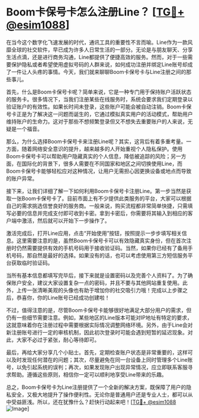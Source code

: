 # Boom卡保号卡怎么注册Line？ [[TG💪+ @esim1088](https://t.me/s/esim1088)]

在当今这个数字化飞速发展的时代，通讯工具的重要性不言而喻。Line作为一款风靡全球的社交软件，早已成为许多人日常生活的一部分。无论是与朋友聊天、分享生活点滴，还是进行商务沟通，Line都提供了便捷高效的服务。然而，对于一些需要保护隐私或者希望使用虚拟号码的人群来说，如何成功注册并绑定Line账号却成了一件让人头疼的事情。今天，我们就来聊聊Boom卡保号卡与Line注册之间的那些事儿。

首先，什么是Boom卡保号卡呢？简单来说，它是一种专门用于保持账户活跃状态的服务卡。很多情况下，当我们注册某些在线服务时，系统会要求我们定期登录以验证账户的有效性。如果长时间未登录，这些账户可能会被自动注销。Boom卡保号卡正是为了解决这一问题而诞生的，它通过模拟真实用户的活动模式，帮助用户维持账户的生命力。这对于那些不想频繁登录但又不想失去重要账户的人来说，无疑是一个福音。

那么，为什么选择Boom卡保号卡来注册Line呢？其实，这背后有着多重考量。一方面，随着网络安全意识的提升，越来越多的人开始重视个人隐私保护。使用Boom卡保号卡可以帮助用户隐藏真实的个人信息，降低被追踪的风险；另一方面，在国际化的背景下，很多人需要在不同国家和地区之间切换使用Line，而Boom卡保号卡能够轻松应对这种情况，让用户无需担心因更换设备或地点而导致的账户异常。

接下来，让我们详细了解一下如何利用Boom卡保号卡注册Line。第一步当然是获取一张Boom卡保号卡了。目前市面上有不少提供此类服务的平台，大家可以根据自己的需求挑选信誉良好的服务商。一般来说，购买流程都非常简单快捷，只需填写必要的信息并完成支付即可收到卡密。拿到卡密后，你需要将其输入到相应的客户端中激活，然后就可以开始下一步操作了。

激活完成后，打开Line应用，点击“开始使用”按钮，按照提示一步步填写相关信息。这里需要注意的是，虽然Boom卡保号卡可以有效隐藏真实身份，但在首次注册时仍然需要提供有效的手机号码用于接收验证码。当然，如果你已经有了备用手机号码，那自然是最好的选择。如果没有的话，也可以考虑使用第三方短信服务平台获取临时验证码。

当所有基本信息都填写完毕后，接下来就是设置密码以及完善个人资料了。为了确保账户安全，建议大家设置复杂一点的密码，并且不要与其他网站重复使用。此外，上传一张清晰美观的头像也有助于增加你的社交吸引力哦！完成以上步骤之后，恭喜你，你的Line账号已经成功创建啦！

不过，值得注意的是，尽管Boom卡保号卡能够很好地满足大部分用户的需求，但仍有一些细节需要注意。例如，某些地区的Line版本可能对IP地址有特定的要求，这就意味着你在注册过程中需要根据实际情况调整网络环境。另外，由于Line会对新注册账号进行一定的审核机制，因此初次登录时可能会遇到短暂的延迟现象。对此，大家不必过于紧张，耐心等待即可。

最后，再给大家分享几个小贴士。首先，定期检查账户状态是非常重要的，这样可以及时发现任何潜在的问题；其次，尽量避免在同一台设备上同时管理多个Line账号，以免引起系统的误判；再次，如果发现账户出现异常情况，应立即联系客服寻求帮助。遵循这些原则，相信你一定可以顺利地享受Line带来的乐趣。

总之，Boom卡保号卡为Line注册提供了一个全新的解决方案，既保障了用户的隐私安全，又极大地提升了操作便利性。无论你是普通用户还是专业人士，都可以从中受益匪浅。所以，还在犹豫什么？赶快行动起来吧！[[TG💪+ @esim1088](https://t.me/s/esim1088) ![Image](https://i.postimg.cc/4NQfJmqS/Snipaste-2025-05-13-00-14-12.png)]